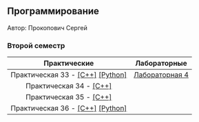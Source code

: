 ## Программирование

Автор: Прокопович Сергей
### Второй семестр

|  Практические   | Лабораторные |
|:-----------------------:|:---------------------:|
| Практическая 33 - [[C++]](./Practice/33/C++/) [[Python]](./Practice/33/Python/) | [Лабораторная 4](./Lab/04) |
|   Практическая 34 - [[C++]](./Practice/34/C++/)   ||
|Практическая 35 - [[C++]](./Practice/35/C++/)||
|Практическая 36 -  [[C++]](./Practice/36/C++/)  [[Python]](./Practice/36/Python/) ||

